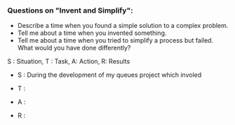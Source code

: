 ### Questions on "Invent and Simplify":

-   Describe a time when you found a simple solution to a complex problem. 
-   Tell me about a time when you invented something.
-   Tell me about a time when you tried to simplify a process but failed. What would you have done differently?

S : Situation, T : Task, A: Action, R: Results

-   S :  During the development of my queues project which involed
    
-   T : 
    
-   A : 
    
-   R : 
    